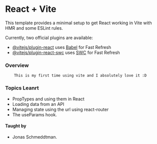 # React + Vite

This template provides a minimal setup to get React working in Vite with HMR and some ESLint rules.

Currently, two official plugins are available:

- [@vitejs/plugin-react](https://github.com/vitejs/vite-plugin-react/blob/main/packages/plugin-react/README.md) uses [Babel](https://babeljs.io/) for Fast Refresh
- [@vitejs/plugin-react-swc](https://github.com/vitejs/vite-plugin-react-swc) uses [SWC](https://swc.rs/) for Fast Refresh

### Overview

`    This is my first time using vite and I absolutely love it :D`

### Topics Leanrt

- PropTypes and using them in React
- Loading data from an API
- Managing state using the url using react-router
- The useParams hook.

#### Taught by
- Jonas Schmeddtman.
